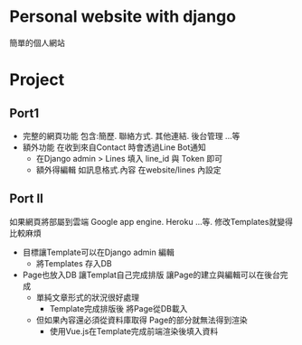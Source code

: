 # Personal website with django
簡單的個人網站

# Project
##  Port1
 - 完整的網頁功能 包含:簡歷. 聯絡方式. 其他連結. 後台管理 ...等
 - 額外功能 在收到來自Contact 時會透過Line Bot通知
   - 在Django admin > Lines 填入 line_id 與 Token 即可
   - 額外得編輯 如訊息格式.內容 在website/lines 內設定

## Port II
如果網頁將部屬到雲端 Google app engine. Heroku ...等. 修改Templates就變得比較麻煩
 - 目標讓Template可以在Django admin 編輯
   - 將Templates 存入DB
 - Page也放入DB 讓Templat自己完成排版 讓Page的建立與編輯可以在後台完成
   - 單純文章形式的狀況很好處理
     - Template完成排版後 將Page從DB載入
   - 但如果內容還必須從資料庫取得 Page的部分就無法得到渲染
     - 使用Vue.js在Template完成前端渲染後填入資料
